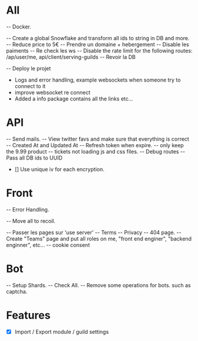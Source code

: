 # All

-- Docker.

-- Create a global Snowflake and transform all ids to string in DB and more.
-- Reduce price to 5€
-- Prendre un domaine + hebergement
-- Disable les paiments
-- Re check les ws
-- Disable the rate limit for the following routes: /ap/user/me, api/client/serving-guilds
-- Revoir la DB

-- Deploy le projet

- Logs and error handling, example websockets when someone try to connect to it
- improve websocket re connect
- Added a info package contains all the links etc...

# API

-- Send mails.
-- View twitter favs and make sure that everything is correct
-- Created At and Updated At
-- Refresh token when expire.
-- only keep the 9.99 product
-- tickets not loading js and css files.
-- Debug routes
-- Pass all DB ids to UUID

- [] Use unique iv for each encryption.

# Front

-- Error Handling.

-- Move all to recoil.

-- Passer les pages sur 'use server'
-- Terms
-- Privacy
-- 404 page.
-- Create "Teams" page and put all roles on me, "front end enginer", "backend enginner", etc...
-- cookie consent

# Bot

-- Setup Shards.
-- Check All.
-- Remove some operations for bots. such as captcha.

# Features

- [x] Import / Export module / guild settings
